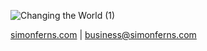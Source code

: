 ![Changing the World (1)](https://github.com/user-attachments/assets/223f9644-18eb-4b3d-a9c4-ccbc8d05b3f0)

[simonferns.com](https://simonferns.com) | [business@simonferns.com](mailto:business@simonferns.com)
</br>
